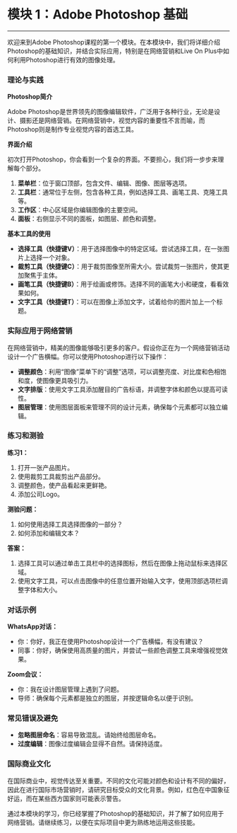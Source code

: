# 模块 1：Adobe Photoshop 基础

---

欢迎来到Adobe Photoshop课程的第一个模块。在本模块中，我们将详细介绍Photoshop的基础知识，并结合实际应用，特别是在网络营销和Live On Plus中如何利用Photoshop进行有效的图像处理。

### 理论与实践

**Photoshop简介**

Adobe Photoshop是世界领先的图像编辑软件，广泛用于各种行业，无论是设计、摄影还是网络营销。在网络营销中，视觉内容的重要性不言而喻，而Photoshop则是制作专业视觉内容的首选工具。

**界面介绍**

初次打开Photoshop，你会看到一个复杂的界面。不要担心，我们将一步步来理解每个部分。

1. **菜单栏**：位于窗口顶部，包含文件、编辑、图像、图层等选项。
2. **工具栏**：通常位于左侧，包含各种工具，例如选择工具、画笔工具、克隆工具等。
3. **工作区**：中心区域是你编辑图像的主要空间。
4. **面板**：右侧显示不同的面板，如图层、颜色和调整。

**基本工具的使用**

- **选择工具（快捷键V）**：用于选择图像中的特定区域。尝试选择工具，在一张图片上选择一个对象。
- **裁剪工具（快捷键C）**：用于裁剪图像至所需大小。尝试裁剪一张图片，使其更加聚焦于主体。
- **画笔工具（快捷键B）**：用于绘画或修饰。选择不同的画笔大小和硬度，看看效果如何。
- **文字工具（快捷键T）**：可以在图像上添加文字，试着给你的图片加上一个标题。

### 实际应用于网络营销

在网络营销中，精美的图像能够吸引更多的客户。假设你正在为一个网络营销活动设计一个广告横幅。你可以使用Photoshop进行以下操作：

- **调整颜色**：利用“图像”菜单下的“调整”选项，可以调整亮度、对比度和色相饱和度，使图像更具吸引力。
- **文字排版**：使用文字工具添加醒目的广告标语，并调整字体和颜色以提高可读性。
- **图层管理**：使用图层面板来管理不同的设计元素，确保每个元素都可以独立编辑。

### 练习和测验

**练习1：**

1. 打开一张产品图片。
2. 使用裁剪工具裁剪出产品部分。
3. 调整颜色，使产品看起来更鲜艳。
4. 添加公司Logo。

**测验问题：**

1. 如何使用选择工具选择图像的一部分？
2. 如何添加和编辑文本？

**答案：**

1. 选择工具可以通过单击工具栏中的选择图标，然后在图像上拖动鼠标来选择区域。
2. 使用文字工具，可以点击图像中的任意位置开始输入文字，使用顶部选项栏调整字体和大小。

### 对话示例

**WhatsApp对话：**

- 你：你好，我正在使用Photoshop设计一个广告横幅，有没有建议？
- 同事：你好，确保使用高质量的图片，并尝试一些颜色调整工具来增强视觉效果。

**Zoom会议：**

- 你：我在设计图层管理上遇到了问题。
- 导师：确保每个元素都是独立的图层，并按逻辑命名以便于识别。

### 常见错误及避免

- **忽略图层命名**：容易导致混乱。请始终给图层命名。
- **过度编辑**：图像过度编辑会显得不自然。请保持适度。

### 国际商业文化

在国际商业中，视觉传达至关重要。不同的文化可能对颜色和设计有不同的偏好，因此在进行国际市场营销时，请研究目标受众的文化背景。例如，红色在中国象征好运，而在某些西方国家则可能表示警告。

通过本模块的学习，你已经掌握了Photoshop的基础知识，并了解了如何应用于网络营销。请继续练习，以便在实际项目中更为熟练地运用这些技能。